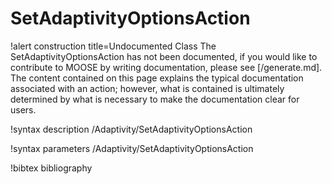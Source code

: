 <!-- MOOSE Documentation Stub: Remove this when content is added. -->

# SetAdaptivityOptionsAction

!alert construction title=Undocumented Class
The SetAdaptivityOptionsAction has not been documented, if you would like to contribute to MOOSE by writing
documentation, please see [/generate.md]. The content contained on this page explains the typical
documentation associated with an action; however, what is contained is ultimately determined by what
is necessary to make the documentation clear for users.

!syntax description /Adaptivity/SetAdaptivityOptionsAction

!syntax parameters /Adaptivity/SetAdaptivityOptionsAction

!bibtex bibliography
